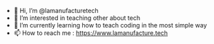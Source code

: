 - 👋 Hi, I’m @lamanufacturetech
- 👀 I’m interested in teaching other about tech
- 🌱 I’m currently learning how to teach coding in the most simple way
- 📫 How to reach me : https://www.lamanufacture.tech

<!---
lamanufacturetech/lamanufacturetech is a ✨ special ✨ repository because its `README.md` (this file) appears on your GitHub profile.
You can click the Preview link to take a look at your changes.
--->
